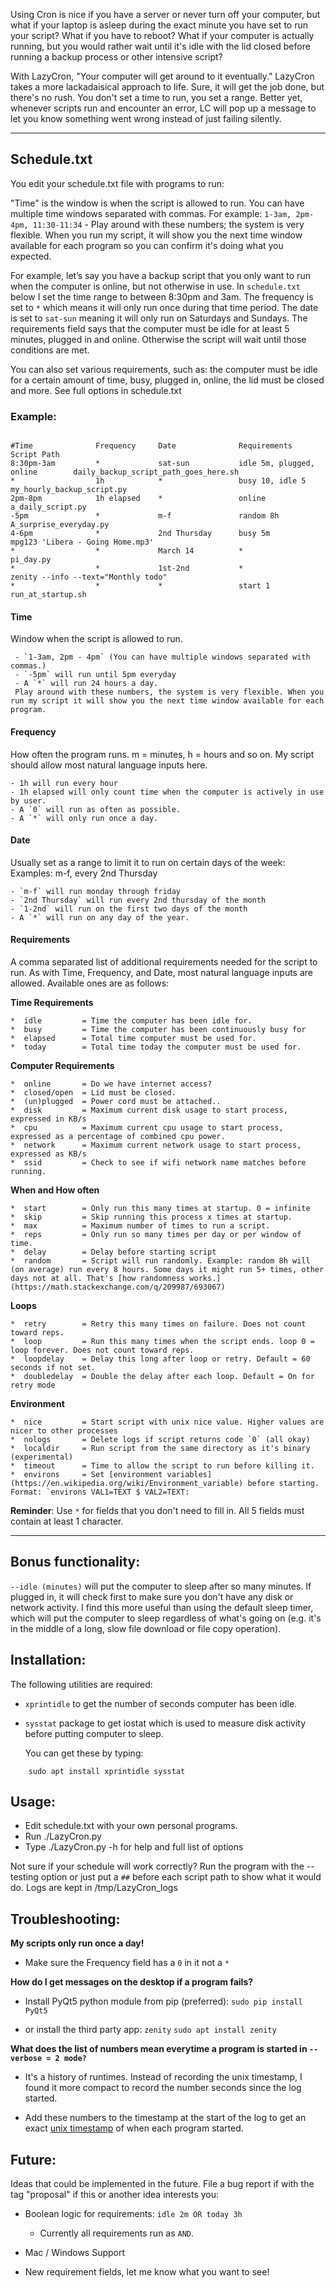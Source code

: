 Using Cron is nice if you have a server or never turn off your computer, but what if your laptop is asleep during the exact minute you have set to run your script? What if you have to reboot? What if your computer is actually running, but you would rather wait until it's idle with the lid closed before running a backup process or other intensive script?

With LazyCron, "Your computer will get around to it eventually." LazyCron takes a more lackadaisical approach to life. Sure, it will get the job done, but there's no rush. You don't set a time to run, you set a range. Better yet, whenever scripts run and encounter an error, LC will pop up a message to let you know something went wrong instead of just failing silently.

----

## Schedule.txt

You edit your schedule.txt file with programs to run:

"Time" is the window is when the script is allowed to run. You can have multiple time windows separated with commas. For example: `1-3am, 2pm-4pm, 11:30-11:34` - Play around with these numbers; the system is very flexible. When you run my script, it will show you the next time window available for each program so you can confirm it's doing what you expected.

For example, let’s say you have a backup script that you only want to run when the computer is online, but not otherwise in use. In `schedule.txt` below I set the time range to between 8:30pm and 3am. The frequency is set to `*` which means it will only run once during that time period. The date is set to `sat-sun` meaning it will only run on Saturdays and Sundays. The requirements field says that the computer must be idle for at least 5 minutes, plugged in and online. Otherwise the script will wait until those conditions are met.

You can also set various requirements, such as: the computer must be idle for a certain amount of time, busy, plugged in, online, the lid must be closed and more. See full options in schedule.txt

### Example:

```

#Time              Frequency     Date              Requirements                   Script Path
8:30pm-3am         *             sat-sun           idle 5m, plugged, online        daily_backup_script_path_goes_here.sh
*                  1h            *                 busy 10, idle 5                my_hourly_backup_script.py
2pm-8pm            1h elapsed    *                 online                         a_daily_script.py
-5pm               *             m-f               random 8h                      A_surprise_everyday.py
4-6pm              *             2nd Thursday      busy 5m                        mpg123 'Libera - Going Home.mp3'
*                  *             March 14          *                              pi_day.py
*                  *             1st-2nd           *                              zenity --info --text="Monthly todo"
*                  *             *                 start 1                        run_at_startup.sh

```

#### Time

Window when the script is allowed to run.

     - `1-3am, 2pm - 4pm` (You can have multiple windows separated with commas.)
     - `-5pm` will run until 5pm everyday
     - A `*` will run 24 hours a day.
     Play around with these numbers, the system is very flexible. When you run my script it will show you the next time window available for each program.


#### Frequency

How often the program runs. m = minutes, h = hours and so on. My script should allow most natural language inputs here.

    - 1h will run every hour
    - 1h elapsed will only count time when the computer is actively in use by user.
	- A `0` will run as often as possible.
    - A `*` will only run once a day.

#### Date

Usually set as a range to limit it to run on certain days of the week:
Examples: m-f, every 2nd Thursday

    - `m-f` will run monday through friday
    - `2nd Thursday` will run every 2nd thursday of the month
    - `1-2nd` will run on the first two days of the month
    - A `*` will run on any day of the year.



#### Requirements
 A comma separated list of additional requirements needed for the script to run. As with Time, Frequency, and Date, most natural language inputs are allowed. Available ones are as follows:


**Time Requirements**

	*  idle         = Time the computer has been idle for.
	*  busy         = Time the computer has been continuously busy for
	*  elapsed      = Total time computer must be used for.
	*  today        = Total time today the computer must be used for.


**Computer Requirements**

	*  online       = Do we have internet access?
	*  closed/open  = Lid must be closed.
	*  (un)plugged  = Power cord must be attached..
	*  disk         = Maximum current disk usage to start process, expressed in KB/s
	*  cpu          = Maximum current cpu usage to start process, expressed as a percentage of combined cpu power.
	*  network      = Maximum current network usage to start process, expressed as KB/s
	*  ssid         = Check to see if wifi network name matches before running.


**When and How often**

	*  start        = Only run this many times at startup. 0 = infinite
	*  skip         = Skip running this process x times at startup.
	*  max          = Maximum number of times to run a script.
	*  reps         = Only run so many times per day or per window of time.
	*  delay        = Delay before starting script
	*  random       = Script will run randomly. Example: random 8h will (on average) run every 8 hours. Some days it might run 5+ times, other days not at all. That's [how randomness works.](https://math.stackexchange.com/q/209987/693067)


**Loops**

	*  retry        = Retry this many times on failure. Does not count toward reps.
	*  loop         = Run this many times when the script ends. loop 0 = loop forever. Does not count toward reps.
	*  loopdelay    = Delay this long after loop or retry. Default = 60 seconds if not set.
	*  doubledelay  = Double the delay after each loop. Default = On for retry mode


**Environment**

	*  nice         = Start script with unix nice value. Higher values are nicer to other processes
	*  nologs       = Delete logs if script returns code `0` (all okay)
	*  localdir     = Run script from the same directory as it's binary (experimental)
	*  timeout      = Time to allow the script to run before killing it.
	*  environs     = Set [environment variables](https://en.wikipedia.org/wiki/Environment_variable) before starting. Format: `environs VAL1=TEXT $ VAL2=TEXT:




**Reminder**: Use `*` for fields that you don't need to fill in. All 5 fields must contain at least 1 character.

----


## Bonus functionality:


`--idle (minutes)` will put the computer to sleep after so many minutes. If plugged in, it will check first to make sure you don't have any disk or network activity. I find this more useful than using the default sleep timer, which will put the computer to sleep regardless of what's going on (e.g. it's in the middle of a long, slow file download or file copy operation).


## Installation:

The following utilities are required:

  * `xprintidle` to get the number of seconds computer has been idle.
  * `sysstat` package to get iostat which is used to measure disk activity before putting computer to sleep.

    You can get these by typing:

```
    sudo apt install xprintidle sysstat
```

## Usage:

 * Edit schedule.txt with your own personal programs.
 * Run ./LazyCron.py
 * Type ./LazyCron.py -h for help and full list of options

Not sure if your schedule will work correctly? Run the program with the --testing option or just put a `##` before each script path to show what it would do. Logs are kept in /tmp/LazyCron_logs


## Troubleshooting:

**My scripts only run once a day!**

  * Make sure the Frequency field has a `0` in it not a `*`

**How do I get messages on the desktop if a program fails?**


  * Install PyQt5 python module from pip (preferred): `sudo pip install PyQt5`

  * or install the third party app: `zenity` `sudo apt install zenity`

**What does the list of numbers mean everytime a program is started in `--verbose = 2 mode?`**

  * It's a history of runtimes. Instead of recording the unix timestamp, I found it more compact to record the number seconds since the log started.

  * Add these numbers to the timestamp at the start of the log to get an exact [unix timestamp](https://en.wikipedia.org/wiki/Unix_time) of when each program started.


## Future:

Ideas that could be implemented in the future. File a bug report if with the tag "proposal" if this or another idea interests you:

  * Boolean logic for requirements: `idle 2m OR today 3h`
     - Currently all requirements run as `AND`.


  * Mac / Windows Support

  * New requirement fields, let me know what you want to see!
